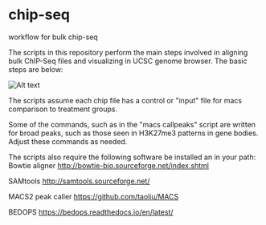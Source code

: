 # chip-seq
workflow for bulk chip-seq

The scripts in this repository perform the main steps involved in aligning bulk ChIP-Seq files and visualizing in UCSC genome browser. The basic steps are below:

![Alt text](ctrhodes/chip-seq/blob/master/workflows1.png?raw=true)

The scripts assume each chip file has a control or "input" file for macs comparison to treatment groups.

Some of the commands, such as in the "macs callpeaks" script are written for broad peaks, such as those seen in H3K27me3 patterns in gene bodies. Adjust these commands as needed.

The scripts also require the following software be installed an in your path:
Bowtie aligner http://bowtie-bio.sourceforge.net/index.shtml

SAMtools http://samtools.sourceforge.net/

MACS2 peak caller https://github.com/taoliu/MACS

BEDOPS https://bedops.readthedocs.io/en/latest/

